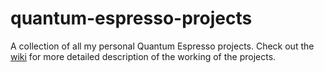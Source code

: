 # quantum-espresso-projects
A collection of all my personal Quantum Espresso projects. Check out the [wiki](https://github.com/prathamn007/quantum-espresso-projects/wiki) for more detailed description of the working of the projects.
